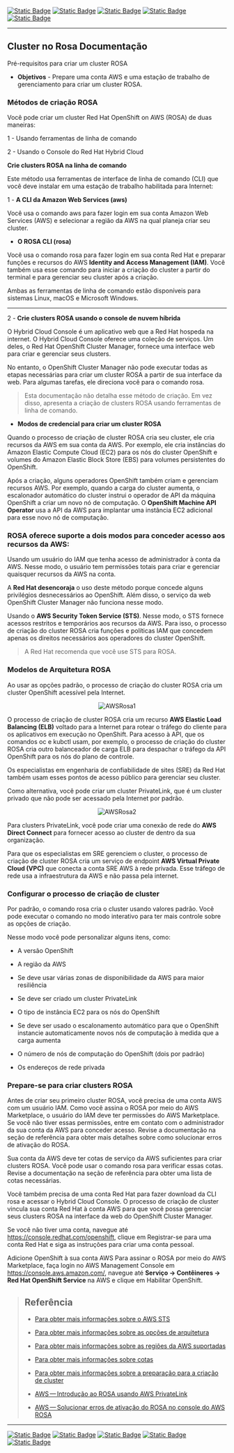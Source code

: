 [![Static Badge](https://img.shields.io/badge/1-HOME-red?style=for-the-badge)](./README.md)
[![Static Badge](https://img.shields.io/badge/3-Pré_Instalação-red?style=for-the-badge)](./3%20-%20Pre-Instalação%20-%20ROSA.md)
[![Static Badge](https://img.shields.io/badge/4-Criação_Cluster-red?style=for-the-badge)](./4%20-%20Criação%20Cluster.md)
[![Static Badge](https://img.shields.io/badge/5-Conta_Inicial-red?style=for-the-badge)](./5%20-%20Configurar%20Conta%20Inicial%20ROSA.md)
[![Static Badge](https://img.shields.io/badge/6-Permissões-red?style=for-the-badge)](./6%20-%20Configurar%20Permissões.md)
<!-- [![Static Badge](https://img.shields.io/badge/7-Acesso_com_GITHUB-red?style=for-the-badge)](./7%20-%20Configurar%20GitHub%20ROSA.md) -->

---
## Cluster no Rosa Documentação

Pré-requisitos para criar um cluster ROSA
 * **Objetivos** - 
    Prepare uma conta AWS e uma estação de trabalho de gerenciamento para criar um cluster ROSA.


### Métodos de criação ROSA
Você pode criar um cluster Red Hat OpenShift on AWS (ROSA) de duas maneiras:

1 - Usando ferramentas de linha de comando

2 - Usando o Console do Red Hat Hybrid Cloud

**Crie clusters ROSA na linha de comando**

Este método usa ferramentas de interface de linha de comando (CLI) que você deve instalar em uma estação de trabalho habilitada para Internet:


1 - **A CLI da Amazon Web Services (aws)**

Você usa o comando aws para fazer login em sua conta Amazon Web Services (AWS) e selecionar a região da AWS na qual planeja criar seu cluster.

* **O ROSA CLI (rosa)**

Você usa o comando rosa para fazer login em sua conta Red Hat e preparar funções e recursos do AWS **Identity and Access Management (IAM)**. Você também usa esse comando para iniciar a criação do cluster a partir do terminal e para gerenciar seu cluster após a criação.

Ambas as ferramentas de linha de comando estão disponíveis para sistemas Linux, macOS e Microsoft Windows.

---

2 - **Crie clusters ROSA usando o console de nuvem híbrida**

O Hybrid Cloud Console é um aplicativo web que a Red Hat hospeda na internet. O Hybrid Cloud Console oferece uma coleção de serviços. Um deles, o Red Hat OpenShift Cluster Manager, fornece uma interface web para criar e gerenciar seus clusters.

No entanto, o OpenShift Cluster Manager não pode executar todas as etapas necessárias para criar um cluster ROSA a partir de sua interface da web. Para algumas tarefas, ele direciona você para o comando rosa.

> Esta documentação não detalha esse método de criação. Em vez disso, apresenta a criação de clusters ROSA usando ferramentas de linha de comando.

* **Modos de credencial para criar um cluster ROSA**

Quando o processo de criação de cluster ROSA cria seu cluster, ele cria recursos da AWS em sua conta da AWS. Por exemplo, ele cria instâncias do Amazon Elastic Compute Cloud (EC2) para os nós do cluster OpenShift e volumes do Amazon Elastic Block Store (EBS) para volumes persistentes do OpenShift.

Após a criação, alguns operadores OpenShift também criam e gerenciam recursos AWS. Por exemplo, quando a carga do cluster aumenta, o escalonador automático do cluster instrui o operador de API da máquina OpenShift a criar um novo nó de computação. O **OpenShift Machine API Operator** usa a API da AWS para implantar uma instância EC2 adicional para esse novo nó de computação.

### ROSA oferece suporte a dois modos para conceder acesso aos recursos da AWS:

Usando um usuário do IAM que tenha acesso de administrador à conta da AWS. Nesse modo, o usuário tem permissões totais para criar e gerenciar quaisquer recursos da AWS na conta.

A **Red Hat desencoraja** o uso deste método porque concede alguns privilégios desnecessários ao OpenShift. Além disso, o serviço da web OpenShift Cluster Manager não funciona nesse modo.

Usando o **AWS Security Token Service (STS)**. Nesse modo, o STS fornece acessos restritos e temporários aos recursos da AWS. Para isso, o processo de criação do cluster ROSA cria funções e políticas IAM que concedem apenas os direitos necessários aos operadores do cluster OpenShift.

> A Red Hat recomenda que você use STS para ROSA.

### Modelos de Arquitetura ROSA
Ao usar as opções padrão, o processo de criação do cluster ROSA cria um cluster OpenShift acessível pela Internet.

<p align="center">
<img src="./ROSA_IMAGE/AWSRosa1.png" alt="AWSRosa1">
</p>

O processo de criação de cluster ROSA cria um recurso **AWS Elastic Load Balancing (ELB)** voltado para a Internet para rotear o tráfego do cliente para os aplicativos em execução no OpenShift. Para acesso à API, que os comandos oc e kubctl usam, por exemplo, o processo de criação do cluster ROSA cria outro balanceador de carga ELB para despachar o tráfego da API OpenShift para os nós do plano de controle.

Os especialistas em engenharia de confiabilidade de sites (SRE) da Red Hat também usam esses pontos de acesso público para gerenciar seu cluster.

Como alternativa, você pode criar um cluster PrivateLink, que é um cluster privado que não pode ser acessado pela Internet por padrão.

<p align="center">
<img src="./ROSA_IMAGE/AWSRosa2.png" alt="AWSRosa2">
</p>

Para clusters PrivateLink, você pode criar uma conexão de rede do **AWS Direct Connect** para fornecer acesso ao cluster de dentro da sua organização.

Para que os especialistas em SRE gerenciem o cluster, o processo de criação de cluster ROSA cria um serviço de endpoint **AWS Virtual Private Cloud (VPC)** que conecta a conta SRE AWS à rede privada. Esse tráfego de rede usa a infraestrutura da AWS e não passa pela internet.
### Configurar o processo de criação de cluster
Por padrão, o comando rosa cria o cluster usando valores padrão. Você pode executar o comando no modo interativo para ter mais controle sobre as opções de criação.

Nesse modo você pode personalizar alguns itens, como:

* A versão OpenShift

* A região da AWS

* Se deve usar várias zonas de disponibilidade da AWS para maior resiliência

* Se deve ser criado um cluster PrivateLink

* O tipo de instância EC2 para os nós do OpenShift

* Se deve ser usado o escalonamento automático para que o OpenShift instancie automaticamente novos nós de computação à medida que a carga aumenta

* O número de nós de computação do OpenShift (dois por padrão)

* Os endereços de rede privada


### Prepare-se para criar clusters ROSA
Antes de criar seu primeiro cluster ROSA, você precisa de uma conta AWS com um usuário IAM. Como você assina o ROSA por meio do AWS Marketplace, o usuário do IAM deve ter permissões do AWS Marketplace. Se você não tiver essas permissões, entre em contato com o administrador da sua conta da AWS para conceder acesso. Revise a documentação na seção de referência para obter mais detalhes sobre como solucionar erros de ativação do ROSA.

Sua conta da AWS deve ter cotas de serviço da AWS suficientes para criar clusters ROSA. Você pode usar o comando rosa para verificar essas cotas. Revise a documentação na seção de referência para obter uma lista de cotas necessárias.

Você também precisa de uma conta Red Hat para fazer download da CLI rosa e acessar o Hybrid Cloud Console. O processo de criação de cluster vincula sua conta Red Hat à conta AWS para que você possa gerenciar seus clusters ROSA na interface da web do OpenShift Cluster Manager.

Se você não tiver uma conta, navegue até https://console.redhat.com/openshift, clique em Registrar-se para uma conta Red Hat e siga as instruções para criar uma conta pessoal.

Adicione OpenShift à sua conta AWS
Para assinar o ROSA por meio do AWS Marketplace, faça login no AWS Management Console em https://console.aws.amazon.com/, navegue até **Serviço → Contêineres → Red Hat OpenShift Service** na AWS e clique em Habilitar OpenShift.

>## Referência
>
>- [Para obter mais informações sobre o AWS STS](https://access.redhat.com/documentation/en-us/red_hat_openshift_service_on_aws/4/html-single/introduction_to_rosa/index#rosa-understanding-credential-modes_rosa-understanding)
>- [Para obter mais informações sobre as opções de arquitetura](https://access.redhat.com/documentation/en-us/red_hat_openshift_service_on_aws/4/html-single/introduction_to_rosa/index#rosa-architecture-models)
>- [Para obter mais informações sobre as regiões da AWS suportadas](https://access.redhat.com/documentation/en-us/red_hat_openshift_service_on_aws/4/html-single/introduction_to_rosa/index#rosa-sdpolicy-regions-az_rosa-service-definition)
>- [Para obter mais informações sobre cotas](https://access.redhat.com/documentation/en-us/red_hat_openshift_service_on_aws/4/html-single/prepare_your_environment/index#rosa-sts-required-aws-service-quotas)
>- [Para obter mais informações sobre a preparação para a criação de cluster](https://access.redhat.com/documentation/en-us/red_hat_openshift_service_on_aws/4/html-single/getting_started/index#rosa-getting-started-environment-setup_rosa-quickstart-guide-ui)
>
>- [AWS — Introdução ao ROSA usando AWS PrivateLink](https://docs.aws.amazon.com/rosa/latest/userguide/getting-started-private-link.html)
>- [AWS — Solucionar erros de ativação do ROSA no console do AWS ROSA](https://docs.aws.amazon.com/rosa/latest/userguide/troubleshoot-rosa-enablement.html)
---

[![Static Badge](https://img.shields.io/badge/1-HOME-red?style=for-the-badge)](./1%20-%20ROSA%20AWS.md)
[![Static Badge](https://img.shields.io/badge/3-Pré_Instalação-red?style=for-the-badge)](./3%20-%20Pre-Instalação%20-%20ROSA.md)
[![Static Badge](https://img.shields.io/badge/4-Criação_Cluster-red?style=for-the-badge)](./4%20-%20Criação%20Cluster.md)
[![Static Badge](https://img.shields.io/badge/5-Conta_Inicial-red?style=for-the-badge)](./5%20-%20Configurar%20Conta%20Inicial%20ROSA.md)
[![Static Badge](https://img.shields.io/badge/6-Permissões-red?style=for-the-badge)](./6%20-%20Configurar%20Permissões.md)
<!-- [![Static Badge](https://img.shields.io/badge/7-Acesso_com_GITHUB-red?style=for-the-badge)](./7%20-%20Configurar%20GitHub%20ROSA.md) -->